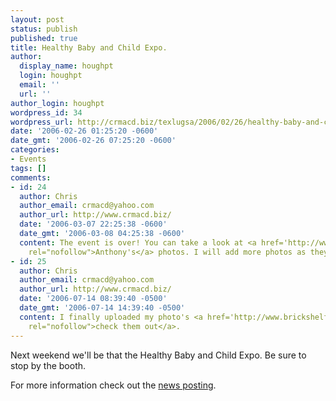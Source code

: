 ```yaml
---
layout: post
status: publish
published: true
title: Healthy Baby and Child Expo.
author:
  display_name: houghpt
  login: houghpt
  email: ''
  url: ''
author_login: houghpt
wordpress_id: 34
wordpress_url: http://crmacd.biz/texlugsa/2006/02/26/healthy-baby-and-child-expo/
date: '2006-02-26 01:25:20 -0600'
date_gmt: '2006-02-26 07:25:20 -0600'
categories:
- Events
tags: []
comments:
- id: 24
  author: Chris
  author_email: crmacd@yahoo.com
  author_url: http://www.crmacd.biz/
  date: '2006-03-07 22:25:38 -0600'
  date_gmt: '2006-03-08 04:25:38 -0600'
  content: The event is over! You can take a look at <a href='http://www.brickshelf.com/cgi-bin/gallery.cgi?f=172083'
    rel="nofollow">Anthony's</a> photos. I will add more photos as they become available.
- id: 25
  author: Chris
  author_email: crmacd@yahoo.com
  author_url: http://www.crmacd.biz/
  date: '2006-07-14 08:39:40 -0500'
  date_gmt: '2006-07-14 14:39:40 -0500'
  content: I finally uploaded my photo's <a href='http://www.brickshelf.com/cgi-bin/gallery.cgi?f=163596'
    rel="nofollow">check them out</a>.
---
```

<p>Next weekend we'll be that the Healthy Baby and Child Expo. Be sure to stop by the booth.</p>
<p>For more information check out the <a title="Healthy Baby and Child Expo" href="http://www.baptisthealth.org/contentarticle.aspx?ArticleId=194">news posting</a>.</p>

